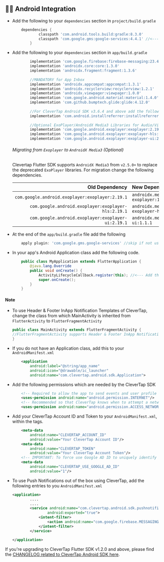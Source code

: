 ## 👨‍💻 Android Integration

- Add the following to your `dependencies` section in `project/build.gradle`

    ```groovy
        dependencies {
                classpath 'com.android.tools.build:gradle:8.3.0'
                classpath 'com.google.gms:google-services:4.4.1' //<--- Mandatory for using Firebase Messaging, skip if not using FCM
            }
    ```

- Add the following to your `dependencies` section in `app/build.gradle`
    ```groovy
            implementation 'com.google.firebase:firebase-messaging:23.4.1'
            implementation 'androidx.core:core:1.3.0'
            implementation 'androidx.fragment:fragment:1.3.6'
            
            //MANDATORY for App Inbox
            implementation 'androidx.appcompat:appcompat:1.3.1'
            implementation 'androidx.recyclerview:recyclerview:1.2.1'
            implementation 'androidx.viewpager:viewpager:1.0.0'
            implementation 'com.google.android.material:material:1.4.0'
            implementation 'com.github.bumptech.glide:glide:4.12.0'
            
            //For CleverTap Android SDK v3.6.4 and above add the following -
            implementation 'com.android.installreferrer:installreferrer:2.2'
            
            //Optional ExoPlayer/AndroidX Media3 Libraries for Audio/Video Inbox Messages. Audio/Video messages will be dropped without these dependencies
            implementation 'com.google.android.exoplayer:exoplayer:2.19.1'
            implementation 'com.google.android.exoplayer:exoplayer-hls:2.19.1'
            implementation 'com.google.android.exoplayer:exoplayer-ui:2.19.1'
    ```

    ###### <a name="migrateExoplayer"></a> Migrating from `Exoplayer` to `AndroidX Media3` (Optional)

    Clevertap Flutter SDK supports `AndroidX Media3` from `v2.5.0+` to replace the deprecated `ExoPlayer` libraries. For migration change the following dependencies.

    |         Old Dependency | New Dependency      |
    |-----------------------:|:--------------------|
    |     `com.google.android.exoplayer:exoplayer:2.19.1` | `androidx.media3:media3-exoplayer:1.1.1`     |
    | `com.google.android.exoplayer:exoplayer-hls:2.19.1` | `androidx.media3:media3-exoplayer-hls:1.1.1` |
    |  `com.google.android.exoplayer:exoplayer-ui:2.19.1` | `androidx.media3:media3-ui:1.1.1`  |



- At the end of the `app/build.gradle` file add the following 

    ```groovy
        apply plugin: 'com.google.gms.google-services' //skip if not using FCM
    ```

- In your app's Android Application class add the following code.

    ```java
        public class MyApplication extends FlutterApplication {
            @java.lang.Override
            public void onCreate() {
                ActivityLifecycleCallback.register(this); //<--- Add this before super.onCreate()
                super.onCreate();
            }
        }

    ```

#### Note

- To use Header & Footer InApp Notification Templates of CleverTap, change the class from which MainActivity is inherited from `FlutterActivity` to `FlutterFragmentActivity`

    ```java
    public class MainActivity extends FlutterFragmentActivity {
    //FlutterFragmentActivity supports Header & Footer InApp Notification Templates
    }
    ```

- If you do not have an Application class, add this to your `AndroidManifest.xml`

    ```xml
        <application
            android:label="@string/app_name"
            android:icon="@drawable/ic_launcher"
            android:name="com.clevertap.android.sdk.Application"> 
    ```

- Add the following permissions which are needed by the CleverTap SDK

    ```xml
        <!-- Required to allow the app to send events and user profile information -->
        <uses-permission android:name="android.permission.INTERNET"/>
        <!-- Recommended so that CleverTap knows when to attempt a network call -->
        <uses-permission android:name="android.permission.ACCESS_NETWORK_STATE"/>
    ```

- Add your CleverTap Account ID and Token to your `AndroidManifest.xml`, within the <application></application> tags.

    ```xml
        <meta-data
            android:name="CLEVERTAP_ACCOUNT_ID"
            android:value="Your CleverTap Account ID"/>
        <meta-data
            android:name="CLEVERTAP_TOKEN"
            android:value="Your CleverTap Account Token"/>
        <!-- IMPORTANT: To force use Google AD ID to uniquely identify  users, use the following meta tag. GDPR mandates that if you are using this tag, there is prominent disclousure to your end customer in their application. Read more about GDPR here - https://clevertap.com/blog/in-preparation-of-gdpr-compliance/ -->
        <meta-data
            android:name="CLEVERTAP_USE_GOOGLE_AD_ID"
            android:value="1"/> 
    ```
- To use Push Notifications out of the box using CleverTap, add the following entries to you `AndroidManifest.xml`

    ```xml
    <application>
            ....
            ....
            <service android:name="com.clevertap.android.sdk.pushnotification.fcm.FcmMessageListenerService"
                    android:exported="true">
                <intent-filter>
                    <action android:name="com.google.firebase.MESSAGING_EVENT" />
                </intent-filter>
            </service>

    </application>
    ```

If you're upgrading to CleverTap Flutter SDK v1.2.0 and above, please find the [CHANGELOG related to CleverTap Android SDK here](https://github.com/CleverTap/clevertap-android-sdk/blob/master/docs/CTV4CHANGES.md).

